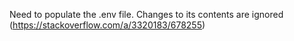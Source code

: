 Need to populate the .env file. Changes to its contents are ignored (https://stackoverflow.com/a/3320183/678255)